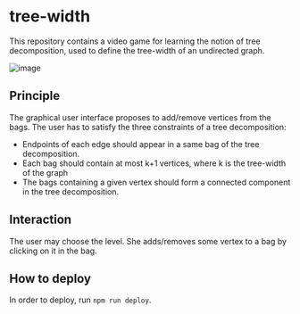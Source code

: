 # tree-width

This repository contains a video game for learning the notion of tree decomposition, used to define the tree-width of an undirected graph.

![image](https://github.com/playwithalgos/tree-width/assets/43071857/0043a648-7b54-4fb0-8703-ff6b5c6d965a)

## Principle

The graphical user interface proposes to add/remove vertices from the bags. The user has to satisfy the three constraints of a tree decomposition:
  -  Endpoints of each edge should appear in a same bag of the tree decomposition.
  -  Each bag should contain at most k+1 vertices, where k is the tree-width of the graph
  -  The bags containing a given vertex should form a connected component in the tree decomposition.

## Interaction

The user may choose the level. She adds/removes some vertex to a bag by clicking on it in the bag.



## How to deploy

In order to deploy, run `npm run deploy`.

